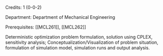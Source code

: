 Credits: 1 (0-0-2)

Department: Department of Mechanical Engineering

Prerequisites: [[MCL261]], [[MCL262]]

Deterministic optimization problem formulation, solution using CPLEX, sensitivity analysis; Conceptualization/Visualization of problem situation, formulation of simulation model, simulation runs and output analysis.
